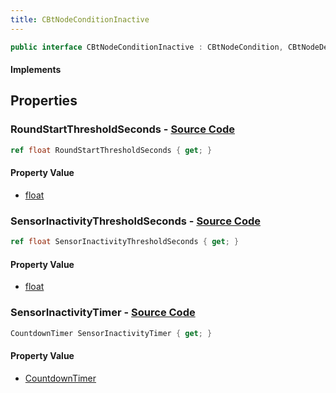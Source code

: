 ```yaml
---
title: CBtNodeConditionInactive
---
```


```csharp
public interface CBtNodeConditionInactive : CBtNodeCondition, CBtNodeDecorator, CBtNode, ISchemaClass<CBtNode>, ISchemaClass<CBtNodeDecorator>, ISchemaClass<CBtNodeCondition>, ISchemaClass<CBtNodeConditionInactive>, ISchemaField, ISchemaClass, INativeHandle
```

#### Implements

## Properties

### **RoundStartThresholdSeconds** - [Source Code](https://github.com/swiftly-solution/swiftlys2/blob/main/managed/src/SwiftlyS2.Generated/Schemas/Interfaces/CBtNodeConditionInactive.cs#L16)

```csharp
ref float RoundStartThresholdSeconds { get; }
```

#### Property Value

- [float](https://learn.microsoft.com/dotnet/api/system.single)

### **SensorInactivityThresholdSeconds** - [Source Code](https://github.com/swiftly-solution/swiftlys2/blob/main/managed/src/SwiftlyS2.Generated/Schemas/Interfaces/CBtNodeConditionInactive.cs#L18)

```csharp
ref float SensorInactivityThresholdSeconds { get; }
```

#### Property Value

- [float](https://learn.microsoft.com/dotnet/api/system.single)

### **SensorInactivityTimer** - [Source Code](https://github.com/swiftly-solution/swiftlys2/blob/main/managed/src/SwiftlyS2.Generated/Schemas/Interfaces/CBtNodeConditionInactive.cs#L20)

```csharp
CountdownTimer SensorInactivityTimer { get; }
```

#### Property Value

- [CountdownTimer](/docs/api/shared/schemadefinitions/countdowntimer)

